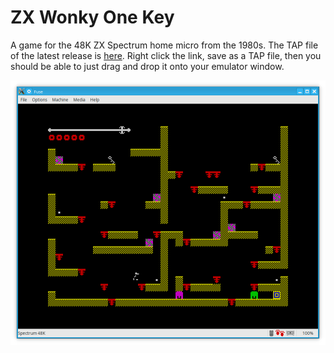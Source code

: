 # ZX Wonky One Key

A game for the 48K ZX Spectrum home micro from the 1980s. The TAP file of
the latest release is [here](https://github.com/derekfountain/zxwonkyonekey/blob/master/src/Downloads/wonky_latest.tap).
Right click the link, save as a TAP file, then you should be able to just
drag and drop it onto your emulator window.

![alt text](media/wonky_screenshot.png "ZX Wonky One Key")
